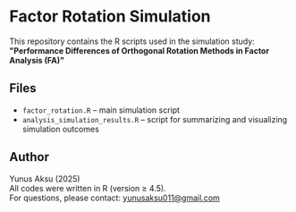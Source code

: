 # Factor Rotation Simulation

This repository contains the R scripts used in the simulation study:  
**"Performance Differences of Orthogonal Rotation Methods in Factor Analysis (FA)"**

## Files
- `factor_rotation.R` – main simulation script  
- `analysis_simulation_results.R` – script for summarizing and visualizing simulation outcomes  

## Author
Yunus Aksu (2025)  
All codes were written in R (version ≥ 4.5).  
For questions, please contact: yunusaksu011@gmail.com
